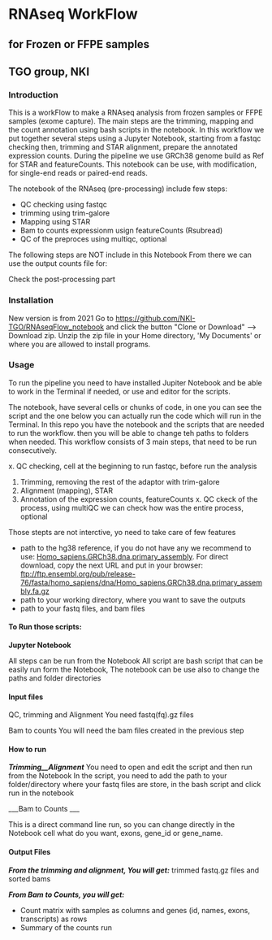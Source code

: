 # RNAseq WorkFlow
## for Frozen or FFPE samples
## TGO group, NKI

### Introduction

This is a workFlow to make a RNAseq analysis from frozen samples or FFPE samples (exome capture).
The main steps are the trimming, mapping and the count annotation using bash scripts in the notebook. 
In this workflow we put together several steps using a Jupyter Notebook, starting from a fastqc checking then, trimming and STAR alignment, prepare the annotated expression counts.
During the pipeline we use GRCh38 genome build as Ref for STAR and featureCounts. This notebook can be use, with modification, for single-end reads or paired-end reads.

The notebook of the RNAseq (pre-processing) include few steps: 

- QC checking using fastqc
- trimming using trim-galore
- Mapping using STAR
- Bam to counts expressionm usign featureCounts (Rsubread)
- QC of the preproces using multiqc, optional


The following steps are NOT include in this Notebook
From there we can use the output counts file for: 

Check the post-processing part 

### Installation
New version is from 2021
Go to https://github.com/NKI-TGO/RNAseqFlow_notebook and click the button "Clone or Download" --> Download zip.
Unzip the zip file in your Home directory, 'My Documents' or where you are allowed to install programs.


### Usage

To run the pipeline you need to have installed Jupiter Notebook and be able to work in the Terminal if needed, or use and editor for the scripts.

The notebook, have several cells or chunks of code, in one you can see the script and the one below you can actually run the code which will run in the Terminal.
In this repo you have the notebook and the scripts that are needed to run the workflow. then you will be able to change teh paths to folders when needed.
This workflow consists of 3 main steps, that need to be run consecutively.

x. QC checking, cell at the beginning to run fastqc, before run the analysis
1. Trimming, removing the rest of the adaptor with trim-galore  
2. Alignment (mapping), STAR
3. Annotation of the expression counts, featureCounts
x. QC ckeck of the process, using multiQC we can check how was the entire process, optional

Those stepts are not interctive, yo need to take care of few features

- path to the hg38 reference, if you do not have any we recommend to use: [Homo_sapiens.GRCh38.dna.primary_assembly](https://www.ensembl.org/Homo_sapiens/Info/Index). For direct download, copy the next URL and put in your browser:
ftp://ftp.ensembl.org/pub/release-76/fasta/homo_sapiens/dna/Homo_sapiens.GRCh38.dna.primary_assembly.fa.gz
- path to your working directory, where you want to save the outputs
- path to your fastq files, and bam files 


#### To Run those scripts: 

__Jupyter Notebook__

All steps can be run from the Notebook
All script are bash script that can be easily run form the Notebook, The notebook can be use also to change the paths and folder directories

#### Input files
QC, trimming and Alignment
You need fastq(fq).gz files

Bam to counts
You will need the bam files created in the previous step


#### How to run 

___Trimming__Alignment___
You need to open and edit the script and then run from the Notebook
In the script, you need to add the path to your folder/directory where your fastq files are store, in the bash script and click run in the notebook

___Bam to Counts ___

This is a direct command line run, so you can change directly in the Notebook cell what do you want, exons, gene_id or gene_name.


#### Output Files
___From the trimming and alignment, You will get:___
trimmed fastq.gz files and sorted bams


___From Bam to Counts, you will get:___

- Count matrix with samples as columns and genes (id, names, exons, transcripts) as rows
- Summary of the counts run

